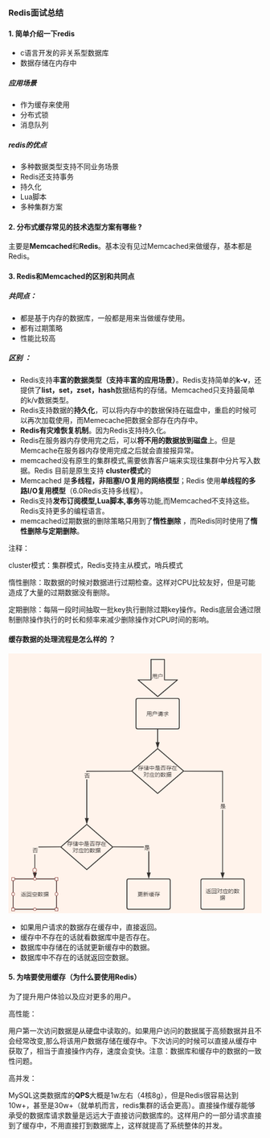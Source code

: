 ### Redis面试总结

#### 1. 简单介绍一下redis

- c语言开发的非关系型数据库
- 数据存储在内存中

##### 应用场景

- 作为缓存来使用
- 分布式锁
- 消息队列

##### redis的优点

- 多种数据类型支持不同业务场景
- Redis还支持事务
- 持久化
- Lua脚本
- 多种集群方案

####    2. 分布式缓存常见的技术选型方案有哪些 ?

主要是**Memcached**和**Redis**。基本没有见过Memcached来做缓存，基本都是Redis。

#### 3. Redis和Memcached的区别和共同点

##### 共同点：

- 都是基于内存的数据库，一般都是用来当做缓存使用。
- 都有过期策略
- 性能比较高

#####  区别 ：

- Redis支持**丰富的数据类型（支持丰富的应用场景）**。Redis支持简单的**k-v**，还提供了**list，set，zset，hash**数据结构的存储。Memcached只支持最简单的k/v数据类型。
- Redis支持数据的**持久化**，可以将内存中的数据保持在磁盘中，重启的时候可以再次加载使用，而Memecache把数据全部存在内存中。
- **Redis有灾难恢复机制**。因为Redis支持持久化。
- Redis在服务器内存使用完之后，可以**将不用的数据放到磁盘**上。但是Memcache在服务器内存使用完成之后就会直接报异常。
- memcached没有原生的集群模式,需要依靠客户端来实现往集群中分片写入数据。Redis ⽬前是原⽣⽀持 **cluster模式**的
- Memcached 是**多线程，⾮阻塞I/O复⽤的⽹络模型**；Redis 使⽤**单线程的多路I/O复⽤模型**（6.0Redis支持多线程）。
- Redis支持**发布订阅模型,Lua脚本,事务**等功能,而Memcached不支持这些。Redis支持更多的编程语言。
- memcached过期数据的删除策略只用到了**惰性删除** ，而Redis同时使用了**惰性删除与定期删除**。

注释：

cluster模式：集群模式，Redis支持主从模式，哨兵模式

惰性删除：取数据的时候对数据进行过期检查。这样对CPU比较友好，但是可能造成了大量的过期数据没有删除。

定期删除：每隔一段时间抽取一批key执行删除过期key操作。Redis底层会通过限制删除操作执⾏的时⻓和频率来减少删除操作对CPU时间的影响。



#### 缓存数据的处理流程是怎么样的 ？

![缓存额执行流程](缓存的执行过程.png)

- 如果用户请求的数据存在缓存中，直接返回。
- 缓存中不存在的话就看数据库中是否存在。
- 数据库中存储在的话就更新缓存中的数据。
- 数据库中不存在的话就返回空数据。



#### 5. 为啥要使用缓存（为什么要使用Redis）

为了提升用户体验以及应对更多的用户。

高性能：

​	用户第一次访问数据是从硬盘中读取的。如果用户访问的数据属于高频数据并且不会经常改变,那么将该用户数据存储在缓存中。下次访问的时候可以直接从缓存中获取了，相当于直接操作内存，速度会变快。注意：数据库和缓存中的数据的一致性问题。

高并发：

MySQL这类数据库的**QPS**大概是1w左右（4核8g），但是Redis很容易达到10w+，甚至是30w+（就单机而言，redis集群的话会更高）。直接操作缓存能够承受的数据库请求数量是远远大于直接访问数据库的。这样用户的一部分请求直接到了缓存中，不用直接打到数据库上，这样就提高了系统整体的并发。





